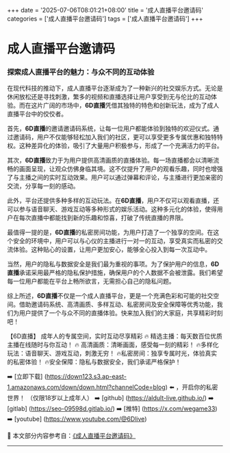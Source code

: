 +++
date = '2025-07-06T08:01:21+08:00'
title = '成人直播平台邀请码'
categories = ['成人直播平台邀请码']
tags = ['成人直播平台邀请码']
+++

# 成人直播平台邀请码

### 探索成人直播平台的魅力：与众不同的互动体验

在现代科技的推动下，成人直播平台逐渐成为了一种新兴的社交娱乐方式。无论是休闲放松还是寻找刺激，繁多的视频和直播选择让用户享受到无与伦比的互动体验。而在这片广阔的市场中，**6D直播**凭借其独特的特色和创新玩法，成为了成人直播平台中的佼佼者。

首先，**6D直播**的邀请邀请码系统，让每一位用户都能体验到独特的欢迎仪式。通过邀请码，用户不仅能够轻松加入我们的社区，更可以享受更多专属优惠和独特特权。这种差异化的体验，吸引了大量用户积极参与，形成了一个充满活力的平台。

其次，**6D直播**致力于为用户提供高清画质的直播体验。每一场直播都会以清晰流畅的画面呈现，让观众仿佛身临其境。这不仅提升了用户的观看乐趣，同时也增强了与主播之间的实时互动效果。用户可以通过弹幕和评论，与主播进行更加亲密的交流，分享每一刻的感动。

此外，平台还提供多种多样的互动玩法。在**6D直播**，用户不仅可以观看直播，还可以参与语音聊天、游戏互动等多种形式的娱乐活动。这种多元化的体验，使得用户在每次直播中都能找到新的乐趣和惊喜，打破了传统直播的界限。

最值得一提的是，**6D直播**的私密房间功能，为用户打造了一个独享的空间。在这个安全的环境中，用户可以与心仪的主播进行一对一的互动，享受真实而私密的交流体验。这种贴心的设置，让用户更加安心，能够全心投入到每一次互动中。

当然，用户的隐私与数据安全是我们最为重视的事项。为了保护用户的信息，**6D直播**承诺采用最严格的隐私保护措施，确保用户的个人数据不会被泄露。我们希望每一位用户都能在平台上畅所欲言，无需担心自己的隐私问题。

综上所述，**6D直播**不仅是一个成人直播平台，更是一个充满色彩和可能的社交空间。借助邀请码系统、高清画质、多样互动、私密房间及安全保障等优秀功能，我们为用户提供了一个与众不同的直播体验。快来加入我们的大家庭，共享精彩时刻吧！

【6D直播】
成年人的专属空间，实时互动尽享精彩
🔥 精选主播：每天数百位优质主播在线随时与你互动！
🔥 高清画质：清晰画面，感受每一刻的精彩！
🔥多样化玩法：语音聊天、游戏互动，刺激无穷！
🔥私密房间：独享专属时光，体验真实的私密体验！
🔥安全保障：隐私与数据安全，我们承诺严格保护！

➡️ [立即下载] (https://down123.s3.ap-east-1.amazonaws.com/down/down.html?channelCode=blog) ⬅️ ，开启你的私密世界！ （仅限18岁以上成年人）
➡️ [github] (https://aldult-live.github.io/)
➡️ [gitlab] (https://seo-09598d.gitlab.io/)
➡️ [推特] (https://x.com/wegame33)
➡️ [youtube] (https://www.youtube.com/@6Dlive)


📘 本文部分内容参考自：[《成人直播平台邀请码》](https://github.com/tangxinvv/video)

---
